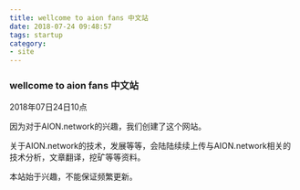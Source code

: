 ```yaml
---
title: wellcome to aion fans 中文站
date: 2018-07-24 09:48:57
tags: startup
category:
- site
---
```

### wellcome to aion fans 中文站

2018年07日24日10点

因为对于AION.network的兴趣，我们创建了这个网站。

关于AION.network的技术，发展等等，会陆陆续续上传与AION.network相关的技术分析，文章翻译，挖矿等等资料。

本站始于兴趣，不能保证频繁更新。
